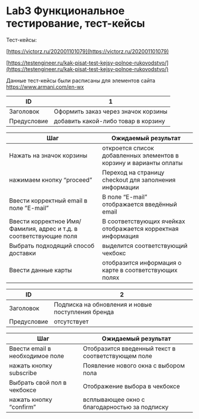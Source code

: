 # Lab3 Функциональное тестирование, тест-кейсы

Тест-кейсы:

[https://victorz.ru/202001101079](https://victorz.ru/202001101079)

[https://testengineer.ru/kak-pisat-test-kejsy-polnoe-rukovodstvo/](https://testengineer.ru/kak-pisat-test-kejsy-polnoe-rukovodstvo/) 

Данные тест-кейсы были расписаны для элементов сайта https://www.armani.com/en-wx

| ID | 1 |
| --- | --- |
| Заголовок | Оформить заказ через значок корзины |
| Предусловие | добавить какой-либо товар в корзину |

| Шаг | Ожидаемый результат |
| --- | --- |
| Нажать на значок корзины | откроется список добавленных элементов в корзину и варианты оплаты |
| нажимаем кнопку “proceed” | Переход на страницу checkout для заполнения информации |
| Ввести корректный email в поле ”E-mail” | В поле “E-mail” отображается введённый email |
| Ввести корректное Имя/Фамилия, адрес и т.д. в соответствующие поля | В соответствующих ячейках отображается корректная информация |
| Выбрать подходящий способ доставки | выделится соответствующий чекбокс |
| Ввести данные карты | отобразится информация о карте в соответствующих полях |

| ID | 2 |
| --- | --- |
| Заголовок | Подписка на обновления и новые поступления бренда |
| Предусловие | отсутствует |

| Шаг | Ожидаемый результат |
| --- | --- |
| Ввести email в необходимое поле  | Отобразится введенный текст в соответствующем поле |
| нажать кнопку subscribe | Появление нового окна с выбором пола |
| Выбрать свой пол в чекбоксе | Отображение выбора в чекбоксе |
| нажать кнопку “confirm” | всплывающее окно с благодарностью за подписку |
